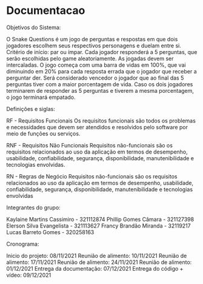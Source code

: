 # Documentacao

Objetivos do Sistema:

O Snake Questions é um jogo de perguntas e respostas em que dois jogadores escolhem seus respectivos personagens e duelam entre si. Critério de início: par ou ímpar. Cada jogador responderá a 5 perguntas, que serão escolhidas pelo game aleatoriamente. As jogadas devem ser intercaladas. O jogo começa com uma barra de vidas em 100%, que vai diminuindo em 20% para cada resposta errada que o jogador que receber a perguntar der. Será considerado vencedor o jogador que ao final das 5 perguntas tiver com a maior porcentagem de vida. Caso os dois jogadores terminarem de responder as 5 perguntas e tiverem a mesma porcentagem, o jogo terminará empatado.

Definições e siglas:

RF - Requisitos Funcionais
Os requisitos funcionais são todos os problemas e necessidades que devem ser atendidos e resolvidos pelo software por meio de funções ou serviços.

RNF - Requisitos Não Funcionais
Requisitos não-funcionais são os requisitos relacionados ao uso da aplicação em termos de desempenho, usabilidade, confiabilidade, segurança, disponibilidade, manutenibilidade e tecnologias envolvidas.

RN - Regras de Negócio
Requisitos não-funcionais são os requisitos relacionados ao uso da aplicação em termos de desempenho, usabilidade, confiabilidade, segurança, disponibilidade, manutenibilidade e tecnologias envolvidas

Integrantes do grupo:

Kaylaine Martins Cassimiro - 321112874
Phillip Gomes Câmara - 321127398
Elerson Silva Evangelista - 321113627
Francy Brandão Miranda - 32119217
Lucas Barreto Gomes - 320258163

Cronograma:

Inicio do projeto: 08/11/2021
Reunião de alimento: 10/11/2021
Reunião de alimento: 17/11/2021
Reunião de alimento: 24/11/2021
Reunião de alimento: 01/12/2021
Entrega da documentação: 07/12/2021
Entrega do código + vídeo: 09/12/2021
